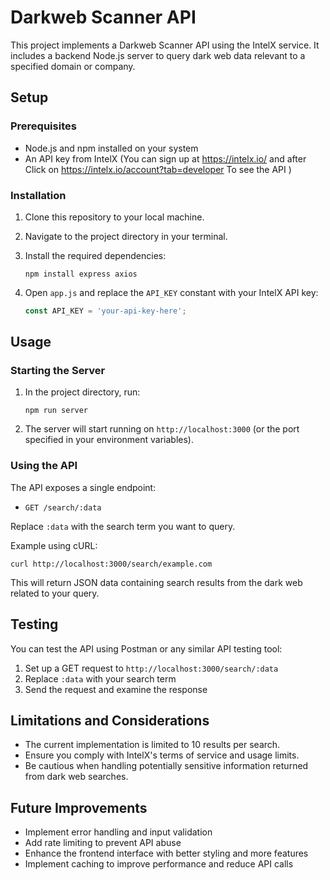 # Darkweb Scanner API

This project implements a Darkweb Scanner API using the IntelX service. It includes a backend Node.js server to query dark web data relevant to a specified domain or company.

## Setup

### Prerequisites

- Node.js and npm installed on your system
- An API key from IntelX (You can sign up at https://intelx.io/ and after Click on https://intelx.io/account?tab=developer To see the API )

### Installation

1. Clone this repository to your local machine.
2. Navigate to the project directory in your terminal.
3. Install the required dependencies:

   ```
   npm install express axios
   ```

4. Open `app.js` and replace the `API_KEY` constant with your IntelX API key:

   ```javascript
   const API_KEY = 'your-api-key-here';
   ```

## Usage

### Starting the Server

1. In the project directory, run:

   ```
   npm run server
   ```

2. The server will start running on `http://localhost:3000` (or the port specified in your environment variables).

### Using the API

The API exposes a single endpoint:

- `GET /search/:data`

Replace `:data` with the search term you want to query.

Example using cURL:

```
curl http://localhost:3000/search/example.com
```

This will return JSON data containing search results from the dark web related to your query.


## Testing

You can test the API using Postman or any similar API testing tool:

1. Set up a GET request to `http://localhost:3000/search/:data`
2. Replace `:data` with your search term
3. Send the request and examine the response

## Limitations and Considerations

- The current implementation is limited to 10 results per search.
- Ensure you comply with IntelX's terms of service and usage limits.
- Be cautious when handling potentially sensitive information returned from dark web searches.

## Future Improvements

- Implement error handling and input validation
- Add rate limiting to prevent API abuse
- Enhance the frontend interface with better styling and more features
- Implement caching to improve performance and reduce API calls


